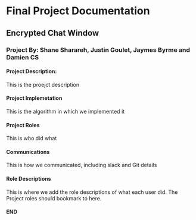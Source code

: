 # Final Project Documentation
## Encrypted Chat Window
### Project By: Shane Sharareh, Justin Goulet, Jaymes Byrme and Damien CS

#### Project Description:
This is the proejct description

#### Project Implemetation
This is the algorithm in which we implemented it

#### Project Roles
This is who did what

#### Communications 
This is how we communicated, including slack and Git details

#### Role Descriptions
This is where we add the role descriptions of what each user did. The Project roles should bookmark to here.

#### END
